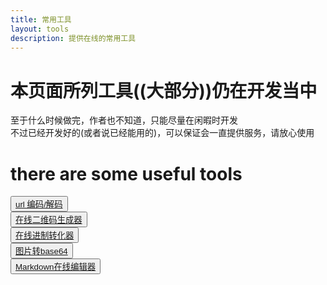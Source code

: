 ```yaml
---
title: 常用工具
layout: tools
description: 提供在线的常用工具
---
```


# 本页面所列工具((**大部分**))仍在开发当中

至于什么时候做完，作者也不知道，只能尽量在闲暇时开发  
不过已经开发好的(或者说已经能用的)，可以保证会一直提供服务，请放心使用

# there are some useful tools

<button class="mybutton"><span> [url 编码/解码][0] </span></button>   
<button class="mybutton"><span> [在线二维码生成器][0] </span></button>   
<button class="mybutton"><span> [在线进制转化器][0] </span></button>   
<button class="mybutton"><span> [图片转base64][0] </span></button>   
<button class="mybutton"><span> [Markdown在线编辑器][0] </span></button>   

[0]: ./#
[1]: https://xchens.cn/
[2]: https://xchens.cn/
[3]: https://xchens.cn/
[4]: https://xchens.cn/
[5]: https://xchens.cn/
[6]: https://xchens.cn/
